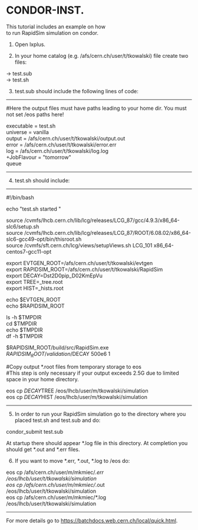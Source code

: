# CONDOR-INST. <br>


This tutorial includes an example on how <br>
to run RapidSim simulation on condor. <br>
 
1. Open lxplus. <br>
 
2. In your home catalog (e.g. /afs/cern.ch/user/t/tkowalski) file create two files: <br>
 
-> test.sub <br>
-> test.sh <br>
 
3. test.sub should include the following lines of code: <br>

-------------------------------------------------------------------------------
#Here the output files must have paths leading to your home dir. You must not set /eos paths here! <br>

executable  = test.sh <br>
universe    = vanilla <br>
output      = /afs/cern.ch/user/t/tkowalski/output.out <br>
error       = /afs/cern.ch/user/t/tkowalski/error.err <br>
log         = /afs/cern.ch/user/t/tkowalski/log.log <br>
+JobFlavour = "tomorrow" <br>
queue <br>

-------------------------------------------------------------------------------

4. test.sh should include: <br>

---------------------------------------------------------------------------------

#!/bin/bash <br>

echo "test.sh started   " <br>

source /cvmfs/lhcb.cern.ch/lib/lcg/releases/LCG_87/gcc/4.9.3/x86_64-slc6/setup.sh <br>
source /cvmfs/lhcb.cern.ch/lib/lcg/releases/LCG_87/ROOT/6.08.02/x86_64-slc6-gcc49-opt/bin/thisroot.sh <br>
source /cvmfs/sft.cern.ch/lcg/views/setupViews.sh LCG_101 x86_64-centos7-gcc11-opt <br>

export EVTGEN_ROOT=/afs/cern.ch/user/t/tkowalski/evtgen <br>
export RAPIDSIM_ROOT=/afs/cern.ch/user/t/tkowalski/RapidSim <br>
export DECAY=Dst2D0pip_D02KmEpVu <br>
export TREE=_tree.root <br>
export HIST=_hists.root <br>

echo $EVTGEN_ROOT <br>
echo $RAPIDSIM_ROOT <br>

ls -h $TMPDIR <br>
cd $TMPDIR <br>
echo $TMPDIR <br>
df -h $TMPDIR <br>

$RAPIDSIM_ROOT/build/src/RapidSim.exe $RAPIDSIM_ROOT/validation/$DECAY 500e6 1 <br>

#Copy output *.root files from temporary storage to eos <br>
#This step is only necessary if your output exceeds 2.5G due to limited space in your home directory. <br>

eos cp $DECAY$TREE /eos/lhcb/user/m/tkowalski/simulation <br>
eos cp $DECAY$HIST /eos/lhcb/user/m/tkowalski/simulation <br>

----------------------------------------------------------------------

5. In order to run your RapidSim simulation go to the directory where you placed test.sh and test.sub and do: <br>

condor_submit test.sub <br>

At startup there should appear *.log file in this directory. At completion you should get *.out and *.err files. <br>


6. If you want to move *.err, *.out, *.log to /eos do: <br>

eos cp /afs/cern.ch/user/m/mkmiec/*.err /eos/lhcb/user/t/tkowalski/simulation <br>
eos cp /afs/cern.ch/user/m/mkmiec/*.out /eos/lhcb/user/t/tkowalski/simulation <br>
eos cp /afs/cern.ch/user/m/mkmiec/*.log /eos/lhcb/user/t/tkowalski/simulation <br>

-----------------------------------------------------------------------

For more details go to https://batchdocs.web.cern.ch/local/quick.html. <br>
